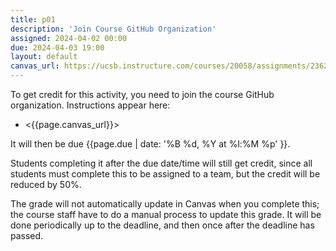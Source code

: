 ```yaml
---
title: p01
description: 'Join Course GitHub Organization'
assigned: 2024-04-02 00:00
due: 2024-04-03 19:00
layout: default
canvas_url: https://ucsb.instructure.com/courses/20058/assignments/236290
---
```


To get credit for this activity, you need to join the course GitHub organization.  Instructions appear here:

* <{{page.canvas_url}}>
  
It will then be due {{page.due |  date: '%B %d, %Y at %l:%M %p' }}.

Students completing it after the due date/time will still get credit, since all students must complete this to be assigned to a team, but the credit will be reduced by 50%.

The grade will not automatically update in Canvas when you complete this;
the course staff have to do a manual process to update this grade.
It will be done periodically up to the deadline, and then once after the deadline has passed.
